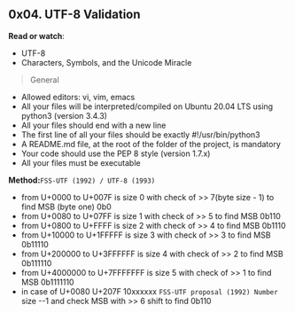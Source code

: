 ##  0x04. UTF-8 Validation 

**Read or watch**:

- UTF-8
- Characters, Symbols, and the Unicode Miracle
> General
- Allowed editors: vi, vim, emacs
- All your files will be interpreted/compiled on Ubuntu 20.04 LTS using python3 (version 3.4.3)
- All your files should end with a new line
- The first line of all your files should be exactly #!/usr/bin/python3
- A README.md file, at the root of the folder of the project, is mandatory
- Your code should use the PEP 8 style (version 1.7.x)
- All your files must be executable


**Method:**`FSS-UTF (1992) / UTF-8 (1993)`
- from U+0000 to U+007F is size 0 with check of >> 7(byte size - 1) to find MSB (byte one) 0b0
- from U+0080 to U+07FF is size 1 with check of >> 5 to find MSB 0b110
- from U+0800 to U+FFFF is size 2 with check of >> 4 to find MSB 0b1110
- from U+10000 to U+1FFFFF is size 3 with check of >> 3 to find MSB 0b11110
- from U+200000 to U+3FFFFFF is size 4 with check of >> 2 to find MSB 0b111110
- from U+4000000 to U+7FFFFFFF is size 5 with check of >> 1 to find MSB 0b1111110
- in case of U+0080 	U+207F 	10xxxxxx `FSS-UTF proposal (1992) Number` size --1 and check MSB with >> 6 shift to find 0b110




